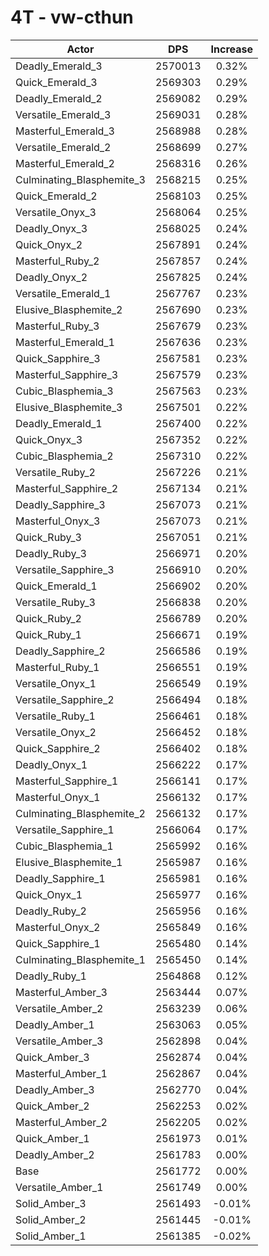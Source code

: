 # 4T - vw-cthun
| Actor | DPS | Increase |
|---|:---:|:---:|
|Deadly_Emerald_3|2570013|0.32%|
|Quick_Emerald_3|2569303|0.29%|
|Deadly_Emerald_2|2569082|0.29%|
|Versatile_Emerald_3|2569031|0.28%|
|Masterful_Emerald_3|2568988|0.28%|
|Versatile_Emerald_2|2568699|0.27%|
|Masterful_Emerald_2|2568316|0.26%|
|Culminating_Blasphemite_3|2568215|0.25%|
|Quick_Emerald_2|2568103|0.25%|
|Versatile_Onyx_3|2568064|0.25%|
|Deadly_Onyx_3|2568025|0.24%|
|Quick_Onyx_2|2567891|0.24%|
|Masterful_Ruby_2|2567857|0.24%|
|Deadly_Onyx_2|2567825|0.24%|
|Versatile_Emerald_1|2567767|0.23%|
|Elusive_Blasphemite_2|2567690|0.23%|
|Masterful_Ruby_3|2567679|0.23%|
|Masterful_Emerald_1|2567636|0.23%|
|Quick_Sapphire_3|2567581|0.23%|
|Masterful_Sapphire_3|2567579|0.23%|
|Cubic_Blasphemia_3|2567563|0.23%|
|Elusive_Blasphemite_3|2567501|0.22%|
|Deadly_Emerald_1|2567400|0.22%|
|Quick_Onyx_3|2567352|0.22%|
|Cubic_Blasphemia_2|2567310|0.22%|
|Versatile_Ruby_2|2567226|0.21%|
|Masterful_Sapphire_2|2567134|0.21%|
|Deadly_Sapphire_3|2567073|0.21%|
|Masterful_Onyx_3|2567073|0.21%|
|Quick_Ruby_3|2567051|0.21%|
|Deadly_Ruby_3|2566971|0.20%|
|Versatile_Sapphire_3|2566910|0.20%|
|Quick_Emerald_1|2566902|0.20%|
|Versatile_Ruby_3|2566838|0.20%|
|Quick_Ruby_2|2566789|0.20%|
|Quick_Ruby_1|2566671|0.19%|
|Deadly_Sapphire_2|2566586|0.19%|
|Masterful_Ruby_1|2566551|0.19%|
|Versatile_Onyx_1|2566549|0.19%|
|Versatile_Sapphire_2|2566494|0.18%|
|Versatile_Ruby_1|2566461|0.18%|
|Versatile_Onyx_2|2566452|0.18%|
|Quick_Sapphire_2|2566402|0.18%|
|Deadly_Onyx_1|2566222|0.17%|
|Masterful_Sapphire_1|2566141|0.17%|
|Masterful_Onyx_1|2566132|0.17%|
|Culminating_Blasphemite_2|2566132|0.17%|
|Versatile_Sapphire_1|2566064|0.17%|
|Cubic_Blasphemia_1|2565992|0.16%|
|Elusive_Blasphemite_1|2565987|0.16%|
|Deadly_Sapphire_1|2565981|0.16%|
|Quick_Onyx_1|2565977|0.16%|
|Deadly_Ruby_2|2565956|0.16%|
|Masterful_Onyx_2|2565849|0.16%|
|Quick_Sapphire_1|2565480|0.14%|
|Culminating_Blasphemite_1|2565450|0.14%|
|Deadly_Ruby_1|2564868|0.12%|
|Masterful_Amber_3|2563444|0.07%|
|Versatile_Amber_2|2563239|0.06%|
|Deadly_Amber_1|2563063|0.05%|
|Versatile_Amber_3|2562898|0.04%|
|Quick_Amber_3|2562874|0.04%|
|Masterful_Amber_1|2562867|0.04%|
|Deadly_Amber_3|2562770|0.04%|
|Quick_Amber_2|2562253|0.02%|
|Masterful_Amber_2|2562205|0.02%|
|Quick_Amber_1|2561973|0.01%|
|Deadly_Amber_2|2561783|0.00%|
|Base|2561772|0.00%|
|Versatile_Amber_1|2561749|0.00%|
|Solid_Amber_3|2561493|-0.01%|
|Solid_Amber_2|2561445|-0.01%|
|Solid_Amber_1|2561385|-0.02%|
